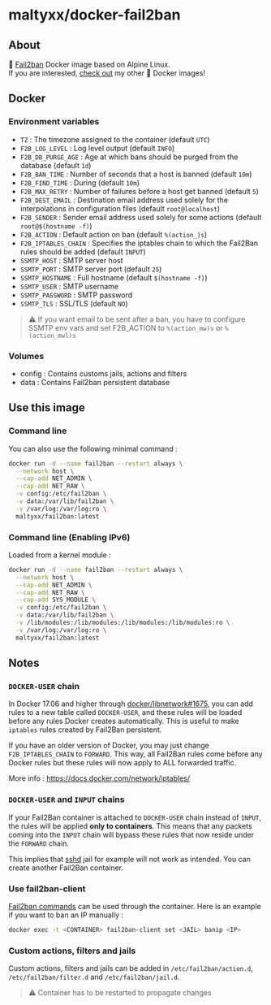 # maltyxx/docker-fail2ban

## About

🐳 [Fail2ban](https://www.fail2ban.org) Docker image based on Alpine Linux.<br />
If you are interested, [check out](https://hub.docker.com/r/maltyxx/) my other 🐳 Docker images!

## Docker

### Environment variables

* `TZ` : The timezone assigned to the container (default `UTC`)
* `F2B_LOG_LEVEL` : Log level output (default `INFO`)
* `F2B_DB_PURGE_AGE` : Age at which bans should be purged from the database (default `1d`)
* `F2B_BAN_TIME` : Number of seconds that a host is banned (default `10m`)
* `F2B_FIND_TIME` : During (default `10m`)
* `F2B_MAX_RETRY` : Number of failures before a host get banned (default `5`)
* `F2B_DEST_EMAIL` : Destination email address used solely for the interpolations in configuration files (default `root@localhost`)
* `F2B_SENDER` : Sender email address used solely for some actions (default `root@$(hostname -f)`)
* `F2B_ACTION` : Default action on ban (default `%(action_)s`)
* `F2B_IPTABLES_CHAIN` : Specifies the iptables chain to which the Fail2Ban rules should be added (default `INPUT`)
* `SSMTP_HOST` : SMTP server host
* `SSMTP_PORT` : SMTP server port (default `25`)
* `SSMTP_HOSTNAME` : Full hostname (default `$(hostname -f)`)
* `SSMTP_USER` : SMTP username
* `SSMTP_PASSWORD` : SMTP password
* `SSMTP_TLS` : SSL/TLS (default `NO`)

> :warning: If you want email to be sent after a ban, you have to configure SSMTP env vars and set F2B_ACTION to `%(action_mw)s` or `%(action_mwl)s`

### Volumes

* config : Contains customs jails, actions and filters
* data : Contains Fail2ban persistent database

## Use this image

### Command line

You can also use the following minimal command :

```bash
docker run -d --name fail2ban --restart always \
  --network host \
  --cap-add NET_ADMIN \
  --cap-add NET_RAW \
  -v config:/etc/fail2ban \
  -v data:/var/lib/fail2ban \
  -v /var/log:/var/log:ro \
  maltyxx/fail2ban:latest
```

### Command line (Enabling IPv6)

Loaded from a kernel module :

```bash
docker run -d --name fail2ban --restart always \
  --network host \
  --cap-add NET_ADMIN \
  --cap-add NET_RAW \
  --cap-add SYS_MODULE \
  -v config:/etc/fail2ban \
  -v data:/var/lib/fail2ban \
  -v /lib/modules:/lib/modules:/lib/modules:/lib/modules:ro \
  -v /var/log:/var/log:ro \
  maltyxx/fail2ban:latest
```

## Notes

### `DOCKER-USER` chain

In Docker 17.06 and higher through [docker/libnetwork#1675](https://github.com/docker/libnetwork/pull/1675), you can add rules to a new table called `DOCKER-USER`, and these rules will be loaded before any rules Docker creates automatically. This is useful to make `iptables` rules created by Fail2Ban persistent.

If you have an older version of Docker, you may just change `F2B_IPTABLES_CHAIN` to `FORWARD`. This way, all Fail2Ban rules come before any Docker rules but these rules will now apply to ALL forwarded traffic.

More info : https://docs.docker.com/network/iptables/

### `DOCKER-USER` and `INPUT` chains

If your Fail2Ban container is attached to `DOCKER-USER` chain instead of `INPUT`, the rules will be applied **only to containers**. This means that any packets coming into the `INPUT` chain will bypass these rules that now reside under the `FORWARD` chain.

This implies that [sshd](https://github.com/fail2ban/fail2ban/blob/0.10/config/jail.conf) jail for example will not work as intended. You can create another Fail2Ban container.

### Use fail2ban-client

[Fail2ban commands](http://www.fail2ban.org/wiki/index.php/Commands) can be used through the container. Here is an example if you want to ban an IP manually :

```bash
docker exec -t <CONTAINER> fail2ban-client set <JAIL> banip <IP>
```

### Custom actions, filters and jails

Custom actions, filters and jails can be added in `/etc/fail2ban/action.d`, `/etc/fail2ban/filter.d` and `/etc/fail2ban/jail.d`.

> :warning: Container has to be restarted to propagate changes
